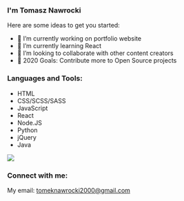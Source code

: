 

### I'm Tomasz Nawrocki <!-- -aka [NavroO][website]  -->

Here are some ideas to get you started:

- 🔭 I’m currently working on portfolio website
- 🌱 I’m currently learning React
- 👯 I’m looking to collaborate with other content creators
- 🥅 2020 Goals: Contribute more to Open Source projects

### Languages and Tools:

- HTML
- CSS/SCSS/SASS
- JavaScript
- React
- Node.JS
- Python
- jQuery
- Java


<img src="(https://github-readme-stats.vercel.app/api?NavroO=anuraghazra)](https://github.com/anuraghazra/github-readme-stats)">



### Connect with me:

My email: tomeknawrocki2000@gmail.com








